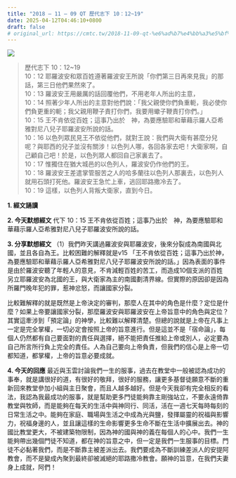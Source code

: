 ```yaml
---
title: "2018 – 11 – 09 QT 歷代志下 10：12~19"
date: 2025-04-12T04:46:10+0800
draft: false
# original_url: https://cmtc.tw/2018-11-09-qt-%e6%ad%b7%e4%bb%a3%e5%bf%97%e4%b8%8b-10%ef%bc%9a1219
---
```


![](/images/qt.jpg)
> 歷代志下 10：12\~19  
> 10：12 耶羅波安和眾百姓遵著羅波安王所說「你們第三日再來見我」的那話，第三日他們果然來了。  
> 10：13 羅波安王用嚴厲的話回覆他們，不用老年人所出的主意，  
> 10：14 照著少年人所出的主意對他們說：「我父親使你們負重軛，我必使你們負更重的軛；我父親用鞭子責打你們，我要用蠍子鞭責打你們。」  
> 10：15 王不肯依從百姓；這事乃出於　神，為要應驗耶和華藉示羅人亞希雅對尼八兒子耶羅波安所說的話。  
> 10：16 以色列眾民見王不依從他們，就對王說：我們與大衛有甚麼分兒呢？與耶西的兒子並沒有關涉！以色列人哪，各回各家去吧！大衛家啊，自己顧自己吧！於是，以色列眾人都回自己家裏去了。  
> 10：17 惟獨住在猶大城邑的以色列人，羅波安仍作他們的王。  
> 10：18 羅波安王差遣掌管服苦之人的哈多蘭往以色列人那裏去，以色列人就用石頭打死他。羅波安王急忙上車，逃回耶路撒冷去了。  
> 10：19 這樣，以色列人背叛大衛家，直到今日。

**1. 經文誦讀**

**2.  今天默想經文**
代下 10：15 王不肯依從百姓；這事乃出於　神，為要應驗耶和華藉示羅人亞希雅對尼八兒子耶羅波安所說的話。

**3. 分享默想經文**
（1）我們昨天講過羅波安與耶羅波安，後來分裂成為南國與北國，並且各自為王。比較困難的解釋就是v15 「王不肯依從百姓；這事乃出於神，為要應驗耶和華藉示羅人亞希雅對尼八兒子耶羅波安所說的話。」因為表面的事件是由於羅波安聽了年輕人的意見，不肯減輕百姓的苦工，而造成10個支派的百姓另立耶羅波安為北國的王，與大衛家為主的南國劃清界線。但實際的原因卻是因為所羅門晚年犯的罪，惹神忿怒，而讓國家分裂。

比較難解釋的就是既然是上帝決定的審判，那麼人在其中的角色是什麼？定位是什麼？如果上帝要讓國家分裂，那麼羅波安與耶羅波安在上帝旨意中的角色與定位？其實這牽涉到「預定論」的神學，比較難以解釋清楚。但總的說就是上帝在凡事上一定是完全掌權，一切必定會按照上帝的旨意進行。但是這並不是「宿命論」，每個人仍然都有自己要面對的責任與選擇，絕不能把責任推給上帝或別人，必定要為自己所言所行負上完全的責任。人為自己要向上帝負責，但我們的信心是上帝一切都知道，都掌權，上帝的旨意必要成就。

**4. 今天的回應**
最近與玉雲討論我們一生的服事，過去在教堂中一般被認為成功的事奉，就是講很好的道，有很好的敬拜，很好的服務，讓更多基督徒願意不斷的重新回來教堂參加小組與主日聚會，而且人越多越好。但是今天我卻有完全相反的看法，我認為我最成功的服事，就是幫助更多門徒能夠靠主剛強站立，不要永遠倚靠教堂與牧師，而是能夠在每天的生活中與神同行、同活，活在一週七天每時每刻的日常生活之中。能夠在家庭、職場與生活之中成為光與鹽，發揮屬靈的祝福與影響力，祝福身邊的人，並且讓這樣的生命影響更多生命不斷在生活中擴展出去。神的國比教堂更大，不被建築物限制，因為神的國與神的義在每個人的心中。我們一生能夠帶出幾個門徒不知道，都在神的旨意之中，但一定是我們一生服事的目標。門徒不必黏著我們，而是不斷靠主被差派出去。我們要成為不斷訓練差派人的安提阿教會，而不是變成內聚到最終卻被滅絕的耶路撒冷教會。願神的旨意，在我們夫妻身上成就，阿們！
